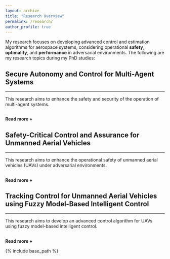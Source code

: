 ```yaml
---
layout: archive
title: "Research Overview"
permalink: /research/
author_profile: true
---
```


My research focuses on developing advanced control and estimation algorithms for aerospace systems, considering operational <strong>safety</strong>, <strong>optimality</strong>, and <strong>performance</strong> in adversarial environments. The following are my research topics during my PhD studies:

<!-- 
Section 1
-->

<h2> Secure Autonomy and Control for Multi-Agent Systems </h2>
<hr>  
<div id="dots" style="display:inline"> This research aims to enhance the safety and security of the operation of multi-agent systems. </div>
<div id="more" style="display:none"> <strong> Research Motivation: </strong> <br> 
Multi-agent systems (MASs) have recently gained significant attention for their ability to solve complex engineering problems. The main goal in operating MASs is to achieve <strong> consensus </strong> among agents (e.g., UAVs, robots, autonomous vehicles) to satisfy their collaborative objectives. For instance, the vehicle dynamics for urban air mobility (UAM) operation can be represented through MAS, where UAM aerial vehicles (AVs) can achieve their UAM missions (e.g., formation control and velocity-matching consensus) by exchanging their information (position and velocity) with neighbors. Therefore, the communication between agents plays a significant role in the operation of MASs. However, this communication-based structure results in MASs being <strong> vulnerable </strong> to various malicious entities, such as cyberattacks, disturbances, and system faults. Therefore, it is important to develop advanced control algorithms to enhance the safety and security of MASs despite those threats.

<hr>  
<div style="text-align:center;">
  <img src="/images/MAS.png" alt="MAS" style="width:60%">
  <figcaption> Figure: A system vulnerability (i.e., sensor disruptions and attack propagation via a network) of MASs under cyberattacks. </figcaption>
</div>
<hr>  

The following is the summary of our ongoing research:

<h2> Reactive Multi-Agent System Defense Strategy </h2>

<p> <strong> Objective: </strong> <br>
In this research topic, we aim to design <strong> resilient control </strong> and <strong> estimation </strong> algorithms that can directly <strong> mitigate </strong> the impact of adversities. To this end, we developed resilient sensor fusion and estimation algorithms that can filter out the malicious data/information embedded in measurement output. The following videos show the realistic UAM operation in Greater Atlanta with four AVs conducting reference tracking control with formation flight. The left video shows the off-nominal UAM operation with a high risk of collisions. However, the right video shows the resilient UAM operation using our proposed method with high-assured safety. 
</p>

<div align="center">
  <video width="450" height="340" autoplay loop muted>
  <source src ="/images/FDI_Off_Nominal.mp4" type="video/mp4">
  </video>
  <video width="450" height="340" autoplay loop muted>
  <source src ="/images/FDI_Resilient.mp4" type="video/mp4">
  </video>
</div>
<br>

<strong>Publication:</strong>
<br>
<small> <span style="text-decoration: underline;"><strong>S. Hwang</strong></span>, M. Cho, and I. Hwang, "An Observer-Based Resilient Control Strategy for Leader-Follower Multi-Agent Systems Under False-Data-Injection Attacks", <i>2024 Midwest Workshop in Control and Game Theory</i>, April 27-28, 2024, Northwestern University, Illinois, USA. </small>
<br>
<small> <span style="text-decoration: underline;"><strong>S. Hwang</strong></span>, M. Cho, G, Wu, and I. Hwang, "Resilient Tracking Control For Leader-Follower Multi-Agent Systems Against Sinusoidal Sensor Attacks: An LMI-Based Framework", <i>IEEE Control Systems Letters</i>, June. 2025. </small>
<hr>  


<h2> Proactive Multi-Agent System Defense Strategy </h2>

<p> <strong> Objective: </strong> <br>
In this research topic, we focus on developing <strong> security metrics </strong> for multi-AVs that can measure the potential risk (e.g., collisions) by stealthy attacks. We specifically utilize an over-approximated ellipsoidal reachable set through the Lyapunov stability criterion. This reachable set (red-shaded ellipsoids) indicates the level of performance degradation (e.g., trajectory deviation) posed by attacks at certain future time steps. If there are overlaps between reachable sets, we can identify that associated AVs may have <strong> potential risks </strong> in terms of collisions during operation.</p>

<div align="center">
  <video width="470" height="360" autoplay loop muted>
  <source src ="/images/Risk_Assessment1.mp4" type="video/mp4">
  </video>
  <video width="470" height="360" autoplay loop muted>
  <source src ="/images/Risk_Assessment2.mp4" type="video/mp4">
  </video>
</div>
<br>

<strong>Publication:</strong>
<br>
<small> <span style="text-decoration: underline;"><strong>S. Hwang</strong></span>, M. Cho, S. Kim, and I. Hwang, "An LMI-Based Risk Assessment of Leader-Follower Multi-Agent System Under Stealthy Cyberattacks." <i>IEEE Control Systems Letters</i>, vol. 7, pp. 419-2424, 2023 (also presented at the 62nd IEEE Conference on Decision and Control). </small>
<br>
<small> M, Cho, <span style="text-decoration: underline;"><strong>S. Hwang</strong></span>, and I. Hwang, "Risk Assessment of Multi-Agent System Under Denial-of-Service Cyberattacks Using Reachable Set Synthesis." <i>2024 American Control Conference (ACC)</i>, pp. 1293-1298. IEEE, Toronto, Canada, July. 2024.</small>
<br>
<small> <span style="text-decoration: underline;"><strong>S. Hwang</strong></span>, M. Cho, and I. Hwang, "Proactive Risk Assessment of Multi-Agent Transportation
Systems via Reachability Analysis against Stealthy Attacks." Submitted to the book chapter for <i>Advances in Transportation Cybersecurity and Resilience</i> in World Scientific Publishing.</small>
<hr>  

</div>

<hr style="height:1pt; visibility:hidden;" />
<btn onclick="myFunction1()" id="myBtn"><strong>Read more +</strong></btn> 

<!-- 
Section 2
-->
 
<h2> Safety-Critical Control and Assurance for Unmanned Aerial Vehicles </h2>
<hr>  
<div id="dot2" style="display:inline"> This research aims to enhance the operational safety of unmanned aerial vehicles (UAVs) under adversarial environments. </div>
<div id="mor2" style="display:none"> <strong> Research Motivation: </strong> <br>
One of the key aspects of researching Unmanned Aerial Vehicles (UAVs) is <strong> how to enhance or fully guarantee their operational safety? </strong> UAVs are particularly vulnerable to various malicious threats, such as disturbances, wind gusts, and cyberattacks. For example, in terms of cybersecurity, GPS sensors on UAVs can be easily compromised by cyberattacks, leading to significant degradation in operational performance, such as tracking a destination. To address this challenge, we aim to develop safety-critical control and assurance algorithms to enhance the operational safety of UAVs.

<hr>  
<div style="text-align:center;">
  <img src="/images/UAV_Controller.png" alt="MAS" style="width:75%">
  <figcaption> Figure: A control architecture of UAV and potential system vulnerability under cyberattacks. </figcaption>
</div>
<hr>

The following is the summary of our ongoing research:

<h2> Risk Assessment for UAVs under GPS Spoofing Attacks </h2>

<p> <strong> Objective: </strong> <br>
In this research, we develop a <strong> model-based risk assessment </strong> methodology for quadrotor UAVs under GPS spoofing attacks. These attacks represent particularly severe cyber threats due to their covert nature, allowing them to significantly degrade system performance without triggering alarms. To address this challenge, we propose a reachability-based security metric to quantify the extent of performance degradation caused by potential stealthy attacks. This methodology can be applicable to UAV tracking control operations in urban-like environments, where GPS sensors are highly susceptible to compromise by attackers. 
</p>

<hr>  
<div style="text-align:center;">
  <img src="/images/Risk1.png" alt="MAS" style="width:40%">
  <img src="/images/Risk2.png" alt="MAS" style="width:40%">
</div>
<br>

<strong>Publication:</strong> To be appear
<br>
<hr>  

<h2> UAV Safety-Filter Design through Control Barrier Function </h2>

<p> <strong> Objective: </strong> <br>
This research propose a safety-critical controller for nonlinear affine systems under actuator cyberattacks and model uncertainties. The approach combines a robust sliding mode-based control barrier function (SM-CBF) to address model uncertainties and an LSTM-based attack detector to identify compromised actuator channels. Conventional CBF controllers are sensitive to model dynamics, leading to safety violations under uncertainties and attacks. The proposed SM-CBF ensures safety despite these challenges, while the LSTM-based detector swiftly identifies compromised inputs. The methodology's effectiveness is demonstrated through quadrotor UAV stabilization in a high-fidelity simulator with Gazebo and PX4-ROS2.
</p>

<hr>  
<div style="text-align:center;">
  <img src="/images/PX4.png" alt="MAS" style="width:55%">
  <figcaption> Figure: A control architecture for quadrotor UAV using reconfigurable SM-CBF safety filter and LSTM-based attack detector. </figcaption>
</div>

<div align="center">
  <video width="600" height="400" autoplay loop muted>
  <source src ="/images/PX4.mp4" type="video/mp4">
  </video>
</div>
<br>

<strong>Publication:</strong>
<br>
<small> S. Kim, M. Cho, <span style="text-decoration: underline;"><strong>S. Hwang</strong></span>, and I. Hwang, "Safety-Critical Control for Nonlinear Affine System With Robustness and Attack Recovery." <i>AIAA SciTech 2025 Forum</i>, Orlando, Florida, Jan 2025. </small>
<hr>  

</div>

<hr style="height:1pt; visibility:hidden;" />
<btn onclick="myFunction2()" id="myBt2"><strong>Read more +</strong></btn> 

<!-- 
Section 3
-->

<h2> Tracking Control for Unmanned Aerial Vehicles using Fuzzy Model-Based Intelligent Control </h2>
<hr>  
<div id="dot3" style="display:inline"> This research aims to develop an advanced control algorithm for UAVs using fuzzy model-based intelligent control. </div>
<div id="mor3" style="display:none"> <strong> Research Motivation: </strong> <br> 
Unmanned Aerial Vehicles (UAVs) exhibit highly nonlinear and strongly coupled dynamics among attitude, altitude, and position states, making precise control inherently challenging. Conventional controllers (e.g., PID controllers) often fail to handle such nonlinearities and time-varying flight conditions effectively. To address these challenges, a fuzzy model-based intelligent control framework offers an efficient solution by approximating complex dynamics with a set of local linear models and adaptively blending them through fuzzy inference. This approach enhances robustness and adaptability across various flight modes. The effectiveness of this human inference-inspired control strategy is demonstrated through tracking control of a quadrotor UAV.
<br>

<div align="center">
  <video width="470" height="360" autoplay loop muted>
  <source src ="/images/Risk_Assessment1.mp4" type="video/mp4">
  </video>
  <video width="470" height="360" autoplay loop muted>
  <source src ="/images/Risk_Assessment2.mp4" type="video/mp4">
  </video>
</div>
<br>

<strong>Publication:</strong>
<br>
<small> <span style="text-decoration: underline;"><strong>Sounghwan. Hwang</strong></span>, Minhyun. Cho, and Inseok. Hwang, "Tracking Control of Fuzzy Nonlinear Cyber-Physical Systems via
LMI Techniques: A Quadrotor UAV Case Study." Accepted in <i>AIAA SciTech 2026 Forum</i>, Orlando, Florida. </small>
<hr>

</div>

<hr style="height:1pt; visibility:hidden;" />
<btn onclick="myFunction3()" id="myBt3"><strong>Read more +</strong></btn> 


<!-- 
Script...
-->

<script>
  
function myFunction1() {
  var dots = document.getElementById("dots");
  var moreText = document.getElementById("more");
  var btnText = document.getElementById("myBtn");

  if (dots.style.display === "none") {
    dots.style.display = "inline";
    btnText.innerHTML = "<strong>Read more +</strong>"; 
    moreText.style.display = "none";
  } else {
    dots.style.display = "none";
    btnText.innerHTML = "<strong>Read less -</strong>"; 
    moreText.style.display = "inline";
  }
}

function myFunction2() {
  var dots2 = document.getElementById("dot2");
  var moreText2 = document.getElementById("mor2");
  var btnText2 = document.getElementById("myBt2");

  if (dots2.style.display === "none") {
    dots2.style.display = "inline";
    btnText2.innerHTML = "<strong>Read more +</strong>"; 
    moreText2.style.display = "none";
  } else {
    dots2.style.display = "none";
    btnText2.innerHTML = "<strong>Read less -</strong>"; 
    moreText2.style.display = "inline";
  }
}

function myFunction3() {
  var dots3 = document.getElementById("dot3");
  var moreText3 = document.getElementById("mor3");
  var btnText3 = document.getElementById("myBt3");

  if (dots3.style.display === "none") {
    dots3.style.display = "inline";
    btnText3.innerHTML = "<strong>Read more +</strong>"; 
    moreText3.style.display = "none";
  } else {
    dots3.style.display = "none";
    btnText3.innerHTML = "<strong>Read less -</strong>"; 
    moreText3.style.display = "inline";
  }
}
  
</script>

{% include base_path %}



